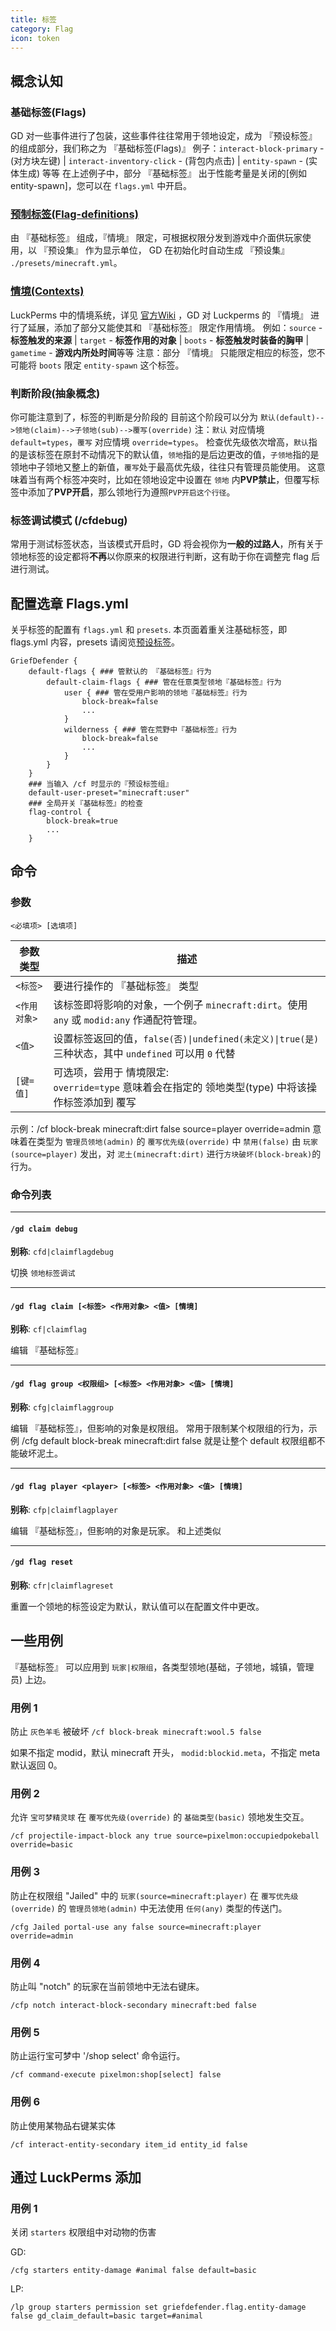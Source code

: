 ```yaml
---
title: 标签
category: Flag
icon: token
---
```


## 概念认知
### 基础标签(Flags)
GD 对一些事件进行了包装，这些事件往往常用于领地设定，成为 『预设标签』 的组成部分，我们称之为 『基础标签(Flags)』
例子：`interact-block-primary` - (对方块左键) | `interact-inventory-click` - (背包内点击) | `entity-spawn` - (实体生成) 等等
在上述例子中，部分 『基础标签』 出于性能考量是关闭的[例如 entity-spawn]，您可以在 `flags.yml` 中开启。
### [预制标签(Flag-definitions)](./flag-definitions-gui)
由 『基础标签』 组成，『情境』 限定，可根据权限分发到游戏中介面供玩家使用，以 『预设集』 作为显示单位， GD 在初始化时自动生成 『预设集』 `./presets/minecraft.yml`。
### [情境(Contexts)](./contexts)
LuckPerms 中的情境系统，详见 [官方Wiki](https://luckperms.net/wiki/Context) ，GD 对 Luckperms 的 『情境』 进行了延展，添加了部分又能使其和 『基础标签』 限定作用情境。
例如：`source` - **标签触发的来源** | `target` - **标签作用的对象** | `boots` - **标签触发时装备的胸甲** | `gametime` - **游戏内所处时间**等等
注意：部分 『情境』 只能限定相应的标签，您不可能将 `boots` 限定 `entity-spawn` 这个标签。
### 判断阶段(抽象概念)
你可能注意到了，标签的判断是分阶段的
目前这个阶段可以分为 `默认(default)-->领地(claim)-->子领地(sub)-->覆写(override)`
注：`默认` 对应情境 `default=types`，`覆写` 对应情境 `override=types`。
检查优先级依次增高，`默认`指的是该标签在原封不动情况下的默认值，`领地`指的是后边更改的值，`子领地`指的是领地中子领地又整上的新值，`覆写`处于最高优先级，往往只有管理员能使用。
这意味着当有两个标签冲突时，比如在领地设定中设置在 `领地` 内**PVP禁止**，但覆写标签中添加了**PVP开启**，那么领地行为遵照`PVP开启这个行径`。
### 标签调试模式 (/cfdebug)
常用于测试标签状态，当该模式开启时，GD 将会视你为**一般的过路人**，所有关于领地标签的设定都将**不再**以你原来的权限进行判断，这有助于你在调整完 flag 后进行测试。

## 配置选章 Flags.yml
关乎标签的配置有 `flags.yml` 和 `presets`.
本页面着重关注基础标签，即 flags.yml 内容，presets 请阅览[预设标签](./flag-definitions)。
```
GriefDefender {
    default-flags { ### 管默认的 『基础标签』行为
        default-claim-flags { ### 管在任意类型领地『基础标签』行为
            user { ### 管在受用户影响的领地『基础标签』行为
                block-break=false
                ...
            }
            wilderness { ### 管在荒野中『基础标签』行为
                block-break=false
                ...
            }
        }
    }
    ### 当输入 /cf 时显示的『预设标签组』
    default-user-preset="minecraft:user"
    ### 全局开关『基础标签』的检查
    flag-control {
        block-break=true
        ...
    }
```
## 命令

### 参数

`<必填项> [选填项]`

|   参数类型   |                                               描述                                               |
| ------------ | ------------------------------------------------------------------------------------------------ |
| `<标签>`     | 要进行操作的 『基础标签』 类型                                                                   |
| `<作用对象>` | 该标签即将影响的对象，一个例子 `minecraft:dirt`。使用 `any` 或 `modid:any` 作通配符管理。             |
| `<值>`       | 设置标签返回的值，`false(否)\|undefined(未定义)\|true(是)` 三种状态，其中 `undefined` 可以用 `0` 代替 |
| `[键=值]`    | 可选项，尝用于 情境限定:<br>`override=type` 意味着会在指定的 领地类型(type) 中将该操作标签添加到 覆写   |

示例：/cf block-break minecraft:dirt false source=player override=admin 意味着在类型为 `管理员领地(admin)` 的 `覆写优先级(override)` 中 `禁用(false)` 由 `玩家(source=player)` 发出，对 `泥土(minecraft:dirt)` 进行`方块破坏(block-break)`的行为。
### 命令列表
___
#### `/gd claim debug`
**别称**: `cfd|claimflagdebug`

切换 `领地标签调试`

___
#### `/gd flag claim [<标签> <作用对象> <值> [情境]`
**别称**: `cf|claimflag`

编辑 『基础标签』


___
#### `/gd flag group <权限组> [<标签> <作用对象> <值> [情境]`
**别称**: `cfg|claimflaggroup`

编辑 『基础标签』，但影响的对象是权限组。
常用于限制某个权限组的行为，示例 /cfg default block-break minecraft:dirt false 就是让整个 default 权限组都不能破坏泥土。

___
#### `/gd flag player <player> [<标签> <作用对象> <值> [情境]`
**别称**: `cfp|claimflagplayer`

编辑 『基础标签』，但影响的对象是玩家。
和上述类似

___
#### `/gd flag reset`
**别称**: `cfr|claimflagreset`

重置一个领地的标签设定为默认，默认值可以在配置文件中更改。

## 一些用例
『基础标签』 可以应用到 `玩家|权限组`，各类型领地(基础，子领地，城镇，管理员) 上边。

### 用例 1

防止 `灰色羊毛` 被破坏
`/cf block-break minecraft:wool.5 false`

如果不指定 modid，默认 minecraft 开头， `modid:blockid.meta`，不指定 meta 默认返回 0。


### 用例 2

允许 `宝可梦精灵球` 在 `覆写优先级(override)` 的 `基础类型(basic)` 领地发生交互。

`/cf projectile-impact-block any true source=pixelmon:occupiedpokeball override=basic`

### 用例 3

防止在权限组 "Jailed" 中的 `玩家(source=minecraft:player)` 在 `覆写优先级(override)` 的 `管理员领地(admin)` 中无法使用 `任何(any)` 类型的传送门。

`/cfg Jailed portal-use any false source=minecraft:player override=admin`

### 用例 4

防止叫 "notch" 的玩家在当前领地中无法右键床。

`/cfp notch interact-block-secondary minecraft:bed false`

### 用例 5
防止运行宝可梦中 '/shop select' 命令运行。

`/cf command-execute pixelmon:shop[select] false`

### 用例 6
防止使用某物品右键某实体

`/cf interact-entity-secondary item_id entity_id false`

## 通过 LuckPerms 添加

### 用例 1
关闭 `starters` 权限组中对动物的伤害

GD:  
```
/cfg starters entity-damage #animal false default=basic
```

LP: 
```
/lp group starters permission set griefdefender.flag.entity-damage false gd_claim_default=basic target=#animal
```
